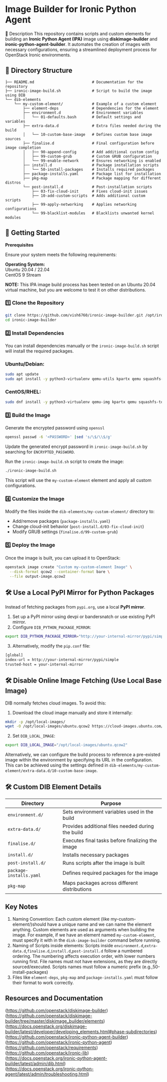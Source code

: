 # Image Builder for Ironic Python Agent

📌 Description
This repository contains scripts and custom elements for building an **Ironic Python Agent (IPA)** image using **diskimage-builder** and **ironic-python-agent-builder**. It automates the creation of images with necessary configurations, ensuring a streamlined deployment process for OpenStack Ironic environments.

## 📁 Directory Structure

```
├── README.md                          # Documentation for the repository
├── ironic-image-build.sh              # Script to build the image using DIB
└── dib-elements
    └── my-custom-element/             # Example of a custom element                      
        ├── element-deps               # Dependencies for the element
        ├── environment.d              # Environment variables
        │   └── 01-defaults.bash       # Default settings and variables
        ├── extra-data.d               # Extra files needed during the build
        │   └── 10-custom-base-image   # Defines custom base image sources
        ├── finalise.d                 # Final configuration before image completion
        │   ├── 90-append-config       # Add additional custom config 
        │   ├── 99-custom-grub         # Custom GRUB configuration
        │   └── 99-enable-network      # Ensures networking is enabled
        ├── install.d                  # Package installation scripts
        │   └── 50-install-packages    # Installs required packages
        ├── package-installs.yaml      # Package list for installation
        ├── pkg-map                    # Package mapping for different distros
        └── post-install.d             # Post-installation scripts
            ├── 03-fix-cloud-init      # Fixes cloud-init issues
            ├── 10-add-custom-scripts  # Adds additional custom scripts
            ├── 99-apply-networking    # Applies networking configurations 
            └── 99-blacklist-modules   # Blacklists unwanted kernel modules
```

## 🚀 Getting Started

**Prerequisites**

Ensure your system meets the following requirements:

**Operating System:**  
Ubuntu 20.04 / 22.04  
CentOS 9 Stream  

**NOTE:** This IPA image build process has been tested on an Ubuntu 20.04 virtual machine, but you are welcome to test it on other distributions.

### 1️⃣ **Clone the Repository**
```bash
git clone https://github.com/vish6760/ironic-image-builder.git /opt/ironic-image-builder
cd ironic-image-builder
```

### 2️⃣ **Install Dependencies**
You can install dependencies manually or the `ironic-image-build.sh` script will install the required packages.

### Ubuntu/Debian:
```bash
sudo apt update
sudo apt install -y python3-virtualenv qemu-utils kpartx qemu squashfs-tools curl uuid-runtime
```

### CentOS/RHEL:
```bash
sudo dnf install -y python3-virtualenv qemu-img kpartx qemu squashfs-tools curl util-linux
```

### 3️⃣ **Build the Image**
Generate the encrypted password using `openssl`
```bash
openssl passwd -6 '<PASSWORD>' |sed 's/\$/\\$/g'
```
Update the generated encrypt password in `ironic-image-build.sh` by searching for `ENCRYPTED_PASSWORD`.

Run the `ironic-image-build.sh` script to create the image:
```bash
./ironic-image-build.sh
```

This script will use the `my-custom-element` element and apply all custom configurations.

### 4️⃣ **Customize the Image**
Modify the files inside the `dib-elements/my-custom-element/` directory to:
- Add/remove packages (`package-installs.yaml`)
- Change cloud-init behavior (`post-install.d/03-fix-cloud-init`)
- Modify GRUB settings (`finalise.d/99-custom-grub`)

### 5️⃣ **Deploy the Image**
Once the image is built, you can upload it to OpenStack:
```bash
openstack image create "Custom my-custom-element Image" \
  --disk-format qcow2 --container-format bare \
  --file output-image.qcow2
```

## 🛠️ Use a Local PyPI Mirror for Python Packages

Instead of fetching packages from `pypi.org`, use a local **PyPI mirror**.

1. Set up a PyPI mirror using devpi or bandersnatch or use existing PyPI mirror.
2. Configure `DIB_PYTHON_PACKAGE_MIRROR`:
```bash
export DIB_PYTHON_PACKAGE_MIRROR="http://your-internal-mirror/pypi/simple"
```
3. Alternatively, modify the `pip.conf` file:
```bash
[global]
index-url = http://your-internal-mirror/pypi/simple
trusted-host = your-internal-mirror
```

## 🛠️ Disable Online Image Fetching (Use Local Base Image)

DIB normally fetches cloud images. To avoid this:

1. Download the cloud image manually and store it internally:
```bash
mkdir -p /opt/local-images/
wget -O /opt/local-images/ubuntu.qcow2 https://cloud-images.ubuntu.com/releases/22.04/release/ubuntu-22.04-server-cloudimg-amd64.img
```

2. Set `DIB_LOCAL_IMAGE`:
```bash
export DIB_LOCAL_IMAGE="/opt/local-images/ubuntu.qcow2"
```

Alternatively, we can configure the build process to reference a pre-existed image within the environment by specifying its URL in the configuration. This can be achieved using the settings defined in `dib-elements/my-custom-element/extra-data.d/10-custom-base-image`.

## 🛠️ Custom DIB Element Details

| Directory            | Purpose |
|----------------------|---------|
| `environment.d/`    | Sets environment variables used in the build |
| `extra-data.d/`     | Provides additional files needed during the build |
| `finalise.d/`       | Executes final tasks before finalizing the image |
| `install.d/`        | Installs necessary packages |
| `post-install.d/`   | Runs scripts after the image is built |
| `package-installs.yaml` | Defines required packages for the image |
| `pkg-map`           | Maps packages across different distributions |

## Key Notes
 
1. Naming Convention: Each custom element (like my-custom-element/)should have a unique name and we can name the element anything. Custom elements are used as arguments when building the image. For example, if we have an element named `my-custom-element`, must specify it with in the `disk-image-builder` command before running.
2. Naming of Scripts inside elements: Scripts inside `environment.d`,`extra-data.d`,`finalise.d`,`install.d`,`post-install.d` follow a numbered ordering. The numbering affects execution order, with lower numbers running first. File names must not have extensions, as they are directly sourced/executed. Scripts names must follow a numeric prefix (e.g.,50-install-packages)
3. Files like `element-deps`, `pkg-map` and `package-installs.yaml` must follow their format to work correctly.

## Resources and Documentation

(https://github.com/openstack/diskimage-builder)  
(https://github.com/openstack/diskimage-builder/tree/master/diskimage_builder/elements)  
(https://docs.openstack.org/diskimage-builder/latest/developer/developing_elements.html#phase-subdirectories)  
(https://github.com/openstack/ironic-python-agent-builder)  
(https://github.com/openstack/ironic-python-agent)  
(https://github.com/openstack/requirements)  
(https://github.com/openstack/ironic-lib)  
(https://docs.openstack.org/ironic-python-agent-builder/latest/admin/dib.html)  
(https://docs.openstack.org/ironic-python-agent/latest/admin/troubleshooting.html)  

